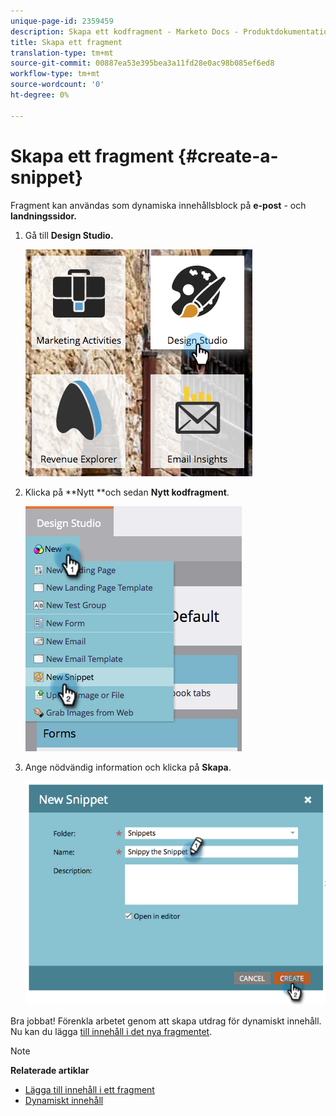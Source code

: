 ```yaml
---
unique-page-id: 2359459
description: Skapa ett kodfragment - Marketo Docs - Produktdokumentation
title: Skapa ett fragment
translation-type: tm+mt
source-git-commit: 00887ea53e395bea3a11fd28e0ac98b085ef6ed8
workflow-type: tm+mt
source-wordcount: '0'
ht-degree: 0%

---
```



# Skapa ett fragment {#create-a-snippet}

Fragment kan användas som dynamiska innehållsblock på **e-post** - och **landningssidor.**

1. Gå till **Design Studio.**

   ![](assets/designstudio.png)

1. Klicka på **Nytt **och sedan **Nytt kodfragment**.

   ![](assets/image2014-9-16-8-50-4.png)

1. Ange nödvändig information och klicka på **Skapa**.

   ![](assets/image2014-9-16-8-3a50-3a14.png)

Bra jobbat! Förenkla arbetet genom att skapa utdrag för dynamiskt innehåll. Nu kan du lägga [till innehåll i det nya fragmentet](add-content-to-a-snippet.md).

>[!NOTE]
>
>**Relaterade artiklar**
>
>* [Lägga till innehåll i ett fragment](add-content-to-a-snippet.md)
>* [Dynamiskt innehåll](../../../../product-docs/personalization/segmentation-and-snippets/segmentation/understanding-dynamic-content.md)

>



